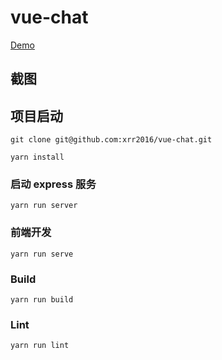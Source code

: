 # vue-chat

[Demo]()

## 截图

## 项目启动

```
git clone git@github.com:xrr2016/vue-chat.git

yarn install
```

### 启动 express 服务

```
yarn run server
```

### 前端开发

```
yarn run serve
```

### Build

```
yarn run build
```

### Lint

```
yarn run lint
```
